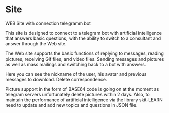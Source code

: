 # Site
 WEB Site with connection telegramm bot
 
 This site is designed to connect to a telegram bot with artificial intelligence that answers basic questions, with the ability to switch to a consultant and answer through the Web site.
 

The Web site supports the basic functions of replying to messages, reading pictures, receiving Gif files, and video files. Sending messages and pictures as well as mass mailings and switching back to a bot with answers.


Here you can see the nickname of the user, his avatar and previous messages to download. Delete correspondence. 


Picture support in the form of BASE64 code is going on at the moment as telegram servers unfortunately delete pictures within 2 days. Also, to maintain the performance of artificial intelligence via the library skit-LEARN need to update and add new topics and questions in JSON file.


